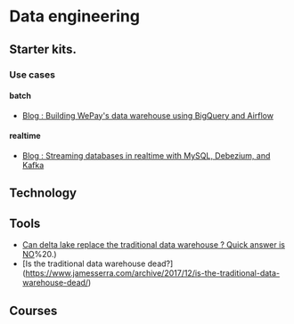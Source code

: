 # Data engineering

## Starter kits.


### Use cases

#### batch
- [Blog : Building WePay's data warehouse using BigQuery and Airflow](https://wecode.wepay.com/posts/wepays-data-warehouse-bigquery-airflow)

#### realtime
- [Blog : Streaming databases in realtime with MySQL, Debezium, and Kafka](https://wecode.wepay.com/posts/streaming-databases-in-realtime-with-mysql-debezium-kafka)

## Technology

## Tools
- [Can delta lake replace the traditional data warehouse ? Quick answer is NO](https://www.jamesserra.com/archive/2019/10/databricks-delta-lake/#:~:text=While%20Delta%20Lake%20can%20store,traditional%20data%20warehouse%20dead%3F)%20.)
- [Is the traditional data warehouse dead?] (https://www.jamesserra.com/archive/2017/12/is-the-traditional-data-warehouse-dead/)

## Courses

